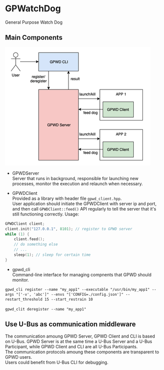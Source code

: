 # GPWatchDog
General Purpose Watch Dog

## Main Components

![](docs/components.png)

* GPWDServer  
Server that runs in background, responsible for launching new processes, monitor the execution and relaunch when necessary.



* GPWDClient  
Provided as a library with header file `gpwd_client.hpp`.  
User application should initiate the GPWDClient with server ip and port, and then call `GPWDClient::feed()` API regularly to tell the server that it's still functioning correctly.
Usage:
```cpp
GPWDClient client;
client.init("127.0.0.1", 8101); // register to GPWD server
while (1) {
    client.feed();
    // do something else
    // ...
    sleep(1); // sleep for certain time
}
```

* gpwd_cli  
Command-line interface for managing compnents that GPWD should monitor.

```shell
gpwd_cli register --name "my_app1" --executable "/usr/bin/my_app1" --args "['-v', 'abc']" --envs "['CONFIG=./config.json']" --restart_threshold 15 --start_restrain 10

gpwd_clit deregister --name "my_app1"
```


## Use U-Bus as communication middleware
The communication amoung GPWD Server, GPWD Client and CLI is based on U-Bus. GPWD Server is at the same time a U-Bus Server and a U-Bus Participant, while GPWD Client and CLI are all U-Bus Participants.  
The communication protocols amoung these components are transparent to GPWD users.  
Users could benefit from U-Bus CLI for debugging.
